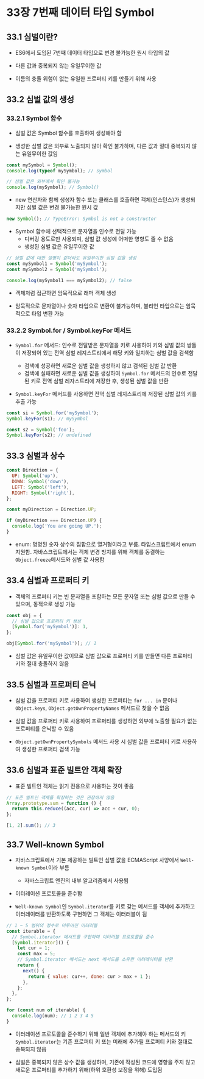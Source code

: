 # 33장 7번째 데이터 타입 Symbol

## 33.1 심벌이란?

- ES6에서 도입된 7번째 데이터 타입으로 변경 불가능한 원시 타입의 값

- 다른 값과 중복되지 않는 유일무이한 값

- 이름의 충돌 위험이 없는 유일한 프로퍼티 키를 만들기 위해 사용

## 33.2 심벌 값의 생성

### 33.2.1 Symbol 함수

- 심벌 값은 Symbol 함수를 호출하여 생성해야 함

- 생성한 심벌 값은 외부로 노출되지 않아 확인 불가하며, 다른 값과 절대 중복되지 않는 유일무이한 값임

```js
const mySymbol = Symbol();
console.log(typeof mySymbol); // symbol

// 심벌 값은 외부에서 확인 불가능
console.log(mySymbol); // Symbol()
```

- new 연산자와 함께 생성자 함수 또는 클래스를 호출하면 객체(인스턴스)가 생성되지만 심벌 값은 변경 불가능한 원시 값

```js
new Symbol(); // TypeError: Symbol is not a constructor
```

- Symbol 함수에 선택적으로 문자열을 인수로 전달 가능
  - 디버깅 용도로만 사용되며, 심벌 값 생성에 어떠한 영향도 줄 수 없음
  - 생성된 심벌 값은 유일무이한 값

```js
// 심벌 값에 대한 설명이 같더라도 유일무이한 심벌 값을 생성
const mySymbol1 = Symbol('mySymbol');
const mySymbol2 = Symbol('mySymbol');

console.log(mySymbol1 === mySymbol2); // false
```

- 객체처럼 접근하면 암묵적으로 래퍼 객체 생성

- 암묵적으로 문자열이나 숫자 타입으로 변환이 불가능하며, 불리언 타입으로는 암묵적으로 타입 변환 가능

### 33.2.2 Symbol.for / Symbol.keyFor 메서드

- `Symbol.for` 메서드: 인수로 전달받은 문자열을 키로 사용하여 키와 심벌 값의 쌍들이 저장되어 있는 전역 심벌 레지스트리에서 해당 키와 일치하는 심벌 값을 검색함

  - 검색에 성공하면 새로운 심벌 값을 생성하지 않고 검색된 심벌 값 반환
  - 검색에 실패하면 새로운 심벌 값을 생성하여 `Symbol.for` 메서드의 인수로 전달된 키로 전역 심벌 레자스트리에 저장한 후, 생성된 심벌 값을 반환

- `Symbol.keyFor` 메서드를 사용하면 전역 심벌 레지스트리에 저장된 심벌 값의 키를 추출 가능

```js
const si = Symbol.for('mySymbol');
Symbol.keyFor(s1); // mySymbol

const s2 = Symbol('foo');
Symbol.keyFor(s2); // undefined
```

## 33.3 심벌과 상수

```js
const Direction = {
  UP: Symbol('up'),
  DOWN: Symbol('down'),
  LEFT: Symbol('left'),
  RIGHT: Symbol('right'),
};

const myDirection = Direction.UP;

if (myDirection === Direction.UP) {
  console.log('You are going UP.');
}
```

- enum: 명명된 숫자 상수의 집합으로 열거형이라고 부름. 타입스크립트에서 enum 지원함. 자바스크립트에서는 객체 변경 방지를 위해 객체를 동결하는 `Object.freeze`메서드와 심벌 값 사용함

## 33.4 심벌과 프로퍼티 키

- 객체의 프로퍼티 키는 빈 문자열을 포함하는 모든 문자열 또는 심벌 값으로 만들 수 있으며, 동적으로 생성 가능

```js
const obj = {
  // 심벌 값으로 프로퍼티 키 생성
  [Symbol.for('mySymbol')]: 1,
};

obj[Symbol.for('mySymbol')]; // 1
```

- 심벌 값은 유일무이한 값이므로 심벌 값으로 프로퍼티 키를 만들면 다른 프로퍼티 키와 절대 충돌하지 않음

## 33.5 심벌과 프로퍼티 은닉

- 심벌 값을 프로퍼티 키로 사용하여 생성한 프로퍼티는 `for ... in` 문이나 `Object.keys`, `Object.getOwnPropertyNames` 메서드로 찾을 수 없음

- 심벌 값을 프로퍼티 키로 사용하여 프로퍼티를 생성하면 외부에 노출할 필요가 없는 프로퍼티를 은닉할 수 있음

- `Object.getOwnPropertySymbols` 메서드 사용 시 심벌 값을 프로퍼티 키로 사용하여 생성한 프로퍼티 검색 가능

## 33.6 심벌과 표준 빌트안 객체 확장

- 표준 빌트인 객체는 읽기 전용으로 사용하는 것이 좋음

```js
// 표준 빌트인 객체를 확장하는 것은 권장하지 않음
Array.prototype.sum = function () {
  return this.reduce((acc, cur) => acc + cur, 0);
};

[1, 2].sum(); // 3
```

## 33.7 Well-known Symbol

- 자바스크립트에서 기본 제공하는 빌트인 심벌 값을 ECMAScript 사양에서 `Well-known Symbol`이라 부름

  - 자바스크립트 엔진의 내부 알고리즘에서 사용됨

- 이터레이션 프로토콜을 준수함

- `Well-known Symbol`인 `Symbol.iterator`를 키로 갖는 메서드를 객체에 추가하고 이터레이터를 반환하도록 구현하면 그 객체는 이터러블이 됨

```js
// 1 ~ 5 범위의 정수로 이루어진 이터러블
const iterable = {
  // Symbol.iterator 메서드를 구현하여 이터러블 프로토콜을 준수
  [Symbol.iterator]() {
    let cur = 1;
    const max = 5;
    // Symbol.iterator 메서드는 next 메서드를 소유한 이터레이터를 반환
    return {
      next() {
        return { value: cur++, done: cur > max + 1 };
      },
    };
  },
};

for (const num of iterable) {
  console.log(num); // 1 2 3 4 5
}
```

- 이터레이션 프로토콜을 준수하기 위해 일반 객체에 추가해야 하는 메서드의 키 `Symbol.iterator`는 기존 프로퍼티 키 또는 미래에 추가될 프로퍼티 키와 절대로 중복되지 않음

- 심벌은 중복되지 않은 상수 값을 생성하며, 기존에 작성된 코드에 영향을 주지 않고 새로운 프로퍼티를 추가하기 위해(하위 호환성 보장을 위해) 도입됨
